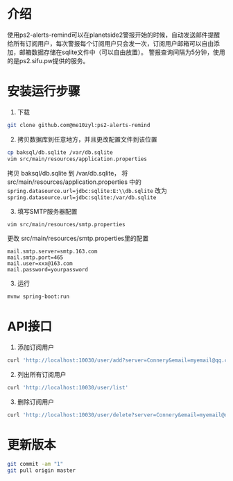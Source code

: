 # 介绍

使用ps2-alerts-remind可以在planetside2警报开始的时候，自动发送邮件提醒给所有订阅用户，每次警报每个订阅用户只会发一次，订阅用户邮箱可以自由添加，邮箱数据存储在sqlite文件中（可以自由放置）。
警报查询间隔为5分钟，使用的是ps2.sifu.pw提供的服务。

# 安装运行步骤

1. 下载
```bash
git clone github.com@me10zyl:ps2-alerts-remind 
```

2. 拷贝数据库到任意地方，并且更改配置文件到该位置
```bash
cp baksql/db.sqlite /var/db.sqlite
vim src/main/resources/application.properties
```
拷贝 baksql/db.sqlite 到 /var/db.sqlite， 将 src/main/resources/application.properties 中的 `spring.datasource.url=jdbc:sqlite:E:\\db.sqlite`
改为 `spring.datasource.url=jdbc:sqlite:/var/db.sqlite`

3. 填写SMTP服务器配置
```bash
vim src/main/resources/smtp.properties
```
更改 src/main/resources/smtp.properties里的配置
```
mail.smtp.server=smtp.163.com
mail.smtp.port=465
mail.user=xxx@163.com
mail.password=yourpassword
```
3. 运行
```bash
mvnw spring-boot:run
```

# API接口

1. 添加订阅用户
```bash
curl 'http://localhost:10030/user/add?server=Connery&email=myemail@qq.com'
```
2. 列出所有订阅用户
```bash
curl 'http://localhost:10030/user/list'
```
3. 删除订阅用户
```bash
curl 'http://localhost:10030/user/delete?server=Connery&email=myemail@qq.com'
```

# 更新版本

```bash
git commit -am "1"
git pull origin master
```
